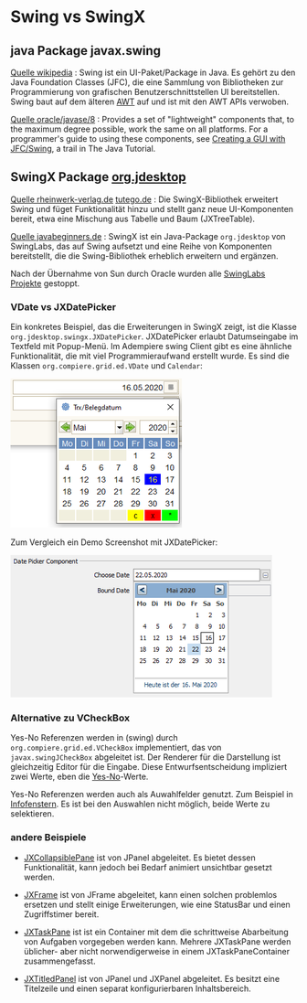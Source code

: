 # Swing vs SwingX

## java Package javax.swing

[Quelle wikipedia](https://de.wikipedia.org/wiki/Swing_%28Java%29) : Swing ist ein UI-Paket/Package in Java. Es gehört zu den Java Foundation Classes (JFC), die eine Sammlung von Bibliotheken zur Programmierung von grafischen Benutzerschnittstellen UI bereitstellen. Swing baut auf dem älteren [AWT](https://de.wikipedia.org/wiki/Abstract_Window_Toolkit) auf und ist mit den AWT APIs verwoben. 

[Quelle oracle/javase/8](https://docs.oracle.com/javase/8/docs/api/javax/swing/package-summary.html#package.description) : Provides a set of "lightweight" components that, to the maximum degree possible, work the same on all platforms. For a programmer's guide to using these components, see [Creating a GUI with JFC/Swing](https://docs.oracle.com/javase/tutorial/uiswing/index.html), a trail in The Java Tutorial.

## SwingX Package [org.jdesktop](https://pirlwww.lpl.arizona.edu/resources/guide/software/SwingX/index.html?org/jdesktop/swingx/package-summary.html)

[Quelle rheinwerk-verlag.de](http://openbook.rheinwerk-verlag.de/java8/10_030.html) [tutego.de](http://www.tutego.de/blog/javainsel/2015/11/inselraus-die-zusatzkomponentenbibliothek-swingx/) : Die SwingX-Bibliothek erweitert Swing und füget Funktionalität hinzu und stellt ganz neue UI-Komponenten bereit, etwa eine Mischung aus Tabelle und Baum (JXTreeTable).

[Quelle javabeginners.de](https://javabeginners.de/Frameworks/SwingX/index.php) : SwingX ist ein Java-Package ``org.jdesktop`` von SwingLabs, das auf Swing aufsetzt und eine Reihe von Komponenten bereitstellt, die die Swing-Bibliothek erheblich erweitern und ergänzen. 

Nach der Übernahme von Sun durch Oracle wurden alle [SwingLabs Projekte](https://en.wikipedia.org/wiki/SwingLabs) gestoppt.

### VDate vs JXDatePicker

Ein konkretes Beispiel, das die Erweiterungen in SwingX zeigt, ist die Klasse ``org.jdesktop.swingx.JXDatePicker``. JXDatePicker erlaubt Datumseingabe im Textfeld mit Popup-Menü. Im Adempiere swing Client gibt es eine ähnliche Funktionalität, die mit viel Programmieraufwand erstellt wurde. Es sind die Klassen ``org.compiere.grid.ed.VDate`` und ``Calendar``:

![](../.gitbook/assets/VDate.PNG)

Zum Vergleich ein Demo Screenshot mit JXDatePicker:

![](../.gitbook/assets/JXDatePicker.PNG)

### Alternative zu VCheckBox 

Yes-No Referenzen werden in (swing) durch ``org.compiere.grid.ed.VCheckBox`` implementiert, das von  ``javax.swingJCheckBox`` abgeleitet ist. Der Renderer für die Darstellung ist gleichzeitig Editor für die Eingabe. Diese Entwurfsentscheidung impliziert zwei Werte, eben die [Yes-No](../adm/datatype)-Werte. 

Yes-No Referenzen werden auch als Auwahlfelder genutzt. Zum Beispiel in [Infofenstern](../usr/2.0-window.md#infofenster). Es ist bei den Auswahlen nicht möglich, beide Werte zu selektieren.

### andere Beispiele

* [JXCollapsiblePane](https://javabeginners.de/Frameworks/SwingX/JXCollapsiblePane-Beispiel.php) ist von JPanel abgeleitet. Es bietet dessen Funktionalität, kann jedoch bei Bedarf animiert unsichtbar gesetzt werden.

* [JXFrame](https://javabeginners.de/Frameworks/SwingX/JXFrame-Beispiel.php) ist von JFrame abgeleitet, kann einen solchen problemlos ersetzen und stellt einige Erweiterungen, wie eine StatusBar und einen Zugriffstimer bereit.

* [JXTaskPane](https://javabeginners.de/Frameworks/SwingX/JXTaskPane-Beispiel.php) ist ist ein Container mit dem die schrittweise Abarbeitung von Aufgaben vorgegeben werden kann. Mehrere JXTaskPane werden üblicher- aber nicht norwendigerweise in einem JXTaskPaneContainer zusammengefasst.

* [JXTitledPanel](https://javabeginners.de/Frameworks/SwingX/JXTitledPanel-Beispiel.php) ist von JPanel und JXPanel abgeleitet. Es besitzt eine Titelzeile und einen separat konfigurierbaren Inhaltsbereich.

